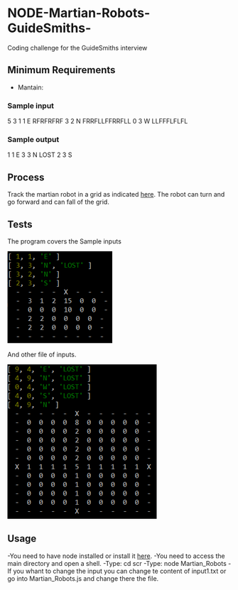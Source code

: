# NODE-Martian-Robots-GuideSmiths-
Coding challenge for the GuideSmiths interview

## Minimum Requirements
- Mantain:
### Sample input
5 3
1 1 E
RFRFRFRF
3 2 N
FRRFLLFFRRFLL
0 3 W
LLFFFLFLFL
### Sample output
1 1 E
3 3 N LOST
2 3 S

## Process
Track the martian robot in a grid as indicated [here](https://github.com/javiman555/NODE-Martian-Robots-GuideSmiths-/blob/main/resources/NODE%20-%20Martian%20Robots%20%5Bcode-challenge%5D.pdf).
The robot can turn and go forward and can fall of the grid.

## Tests

The program covers the Sample inputs

![Test1](https://github.com/javiman555/NODE-Martian-Robots-GuideSmiths-/blob/main/resources/test_input1.PNG)

And other file of inputs.

![Test2](https://github.com/javiman555/NODE-Martian-Robots-GuideSmiths-/blob/main/resources/test_input2.PNG)

## Usage
-You need to have node installed or install it [here](https://nodejs.org/en/).
-You need to access the main directory and open a shell.
-Type: cd scr
-Type: node Martian_Robots
-If you whant to change the input you can change te content of input1.txt or go into Martian_Robots.js and change there the file.
